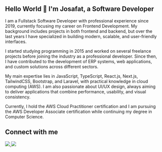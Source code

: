 ## Hello World 👋 I'm Josafat, a Software Developer

I am a Fullstack Software Developer with professional experience since 2019, currently focusing my career on Frontend Development. My background includes projects in both frontend and backend, but over the last years I have specialized in building modern, scalable, and user-friendly interfaces.

I started studying programming in 2015 and worked on several freelance projects before joining the industry as a professional developer. Since then, I have contributed to the development of ERP systems, web applications, and custom solutions across different sectors.

My main expertise lies in JavaScript, TypeScript, React.js, Next.js, TailwindCSS, Bootstrap, and Laravel, with practical knowledge in cloud computing (AWS). I am also passionate about UI/UX design, always aiming to deliver applications that combine performance, usability, and visual consistency.

Currently, I hold the AWS Cloud Practitioner certification and I am pursuing the AWS Developer Associate certification while continuing my degree in Computer Science.

## Connect with me
<div>
  <a href="https://www.josafat.kavenah.com">
    <img src="https://img.shields.io/badge/PORTFOLIO-2ea44f?style=for-the-badge&logo=user&logoColor=white" />
  </a>
  
  <a href="https://www.linkedin.com/in/josafatngoma/" target="_blank">
    <img loading="lazy" src="https://img.shields.io/badge/-LinkedIn-%230077B5?style=for-the-badge&logo=linkedin&logoColor=white" target="_blank">
  </a>   
</div>

<!--
**josafatngoma/josafatngoma** is a ✨ _special_ ✨ repository because its `README.md` (this file) appears on your GitHub profile.

Here are some ideas to get you started:

- 🔭 I’m currently working on ...
- 🌱 I’m currently learning ...
- 👯 I’m looking to collaborate on ...
- 🤔 I’m looking for help with ...
- 💬 Ask me about ...
- 📫 How to reach me: ...
- 😄 Pronouns: ...
- ⚡ Fun fact: ...
-->
